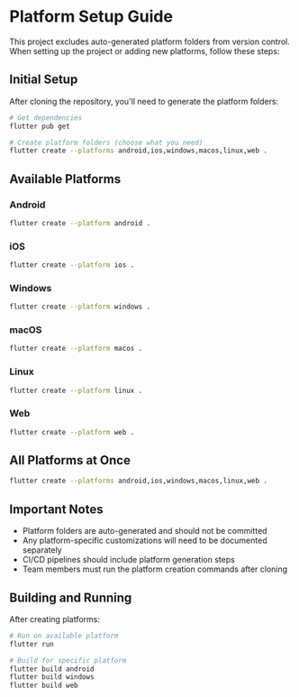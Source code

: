 # Platform Setup Guide

This project excludes auto-generated platform folders from version control. When setting up the project or adding new platforms, follow these steps:

## Initial Setup

After cloning the repository, you'll need to generate the platform folders:

```bash
# Get dependencies
flutter pub get

# Create platform folders (choose what you need)
flutter create --platforms android,ios,windows,macos,linux,web .
```

## Available Platforms

### Android
```bash
flutter create --platform android .
```

### iOS  
```bash
flutter create --platform ios .
```

### Windows
```bash
flutter create --platform windows .
```

### macOS
```bash
flutter create --platform macos .
```

### Linux
```bash
flutter create --platform linux .
```

### Web
```bash
flutter create --platform web .
```

## All Platforms at Once
```bash
flutter create --platforms android,ios,windows,macos,linux,web .
```

## Important Notes

- Platform folders are auto-generated and should not be committed
- Any platform-specific customizations will need to be documented separately
- CI/CD pipelines should include platform generation steps
- Team members must run the platform creation commands after cloning

## Building and Running

After creating platforms:

```bash
# Run on available platform
flutter run

# Build for specific platform
flutter build android
flutter build windows
flutter build web
```
